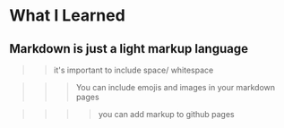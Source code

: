 # What I Learned
## Markdown is just a light markup language
>> it's important to include space/ whitespace

>>>You can include emojis and images in your markdown pages

>>>>you can add markup to github pages
